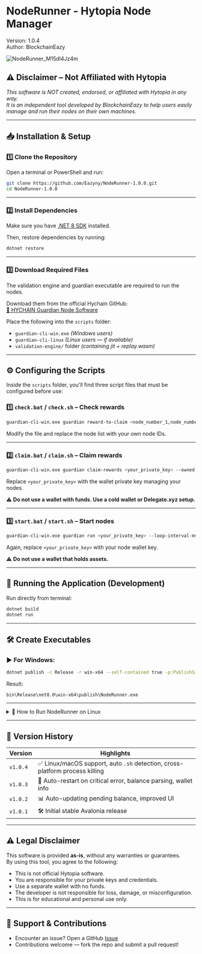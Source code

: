 # NodeRunner - Hytopia Node Manager  
Version: 1.0.4  
Author: BlockchainEazy

![NodeRunner_M15dI4Jz4m](https://github.com/user-attachments/assets/c55ea0bf-9588-4bc2-b62c-5c6e3ae69513)

## ⚠️ Disclaimer – Not Affiliated with Hytopia
*This software is NOT created, endorsed, or affiliated with Hytopia in any way.  
It is an independent tool developed by BlockchainEazy to help users easily manage and run their nodes on their own machines.*

---

## 📥 Installation & Setup

### 1️⃣ Clone the Repository

Open a terminal or PowerShell and run:

```bash
git clone https://github.com/Eazyny/NodeRunner-1.0.0.git
cd NodeRunner-1.0.0
```

---

### 2️⃣ Install Dependencies

Make sure you have [.NET 8 SDK](https://dotnet.microsoft.com/en-us/download) installed.

Then, restore dependencies by running:

```bash
dotnet restore
```

---

### 3️⃣ Download Required Files

The validation engine and guardian executable are required to run the nodes.

Download them from the official Hychain GitHub:  
[🔗 HYCHAIN Guardian Node Software](https://github.com/HYCHAIN/guardian-node-software/releases/tag/0.0.1)

Place the following into the `scripts` folder:

- `guardian-cli-win.exe` *(Windows users)*
- `guardian-cli-linux` *(Linux users — if available)*
- `validation-engine/` folder *(containing jit + replay.wasm)*

---

## ⚙️ Configuring the Scripts

Inside the `scripts` folder, you'll find three script files that must be configured before use:

### 1️⃣ `check.bat` / `check.sh` – Check rewards

```bash
guardian-cli-win.exe guardian reward-to-claim <node_number_1,node_number_2,...>
```

Modify the file and replace the node list with your own node IDs.

---

### 2️⃣ `claim.bat` / `claim.sh` – Claim rewards

```bash
guardian-cli-win.exe guardian claim-rewards <your_private_key> --owned-keys --approved-keys
```

Replace `<your_private_key>` with the wallet private key managing your nodes.

⚠️ **Do not use a wallet with funds. Use a cold wallet or Delegate.xyz setup.**

---

### 3️⃣ `start.bat` / `start.sh` – Start nodes

```bash
guardian-cli-win.exe guardian run <your_private_key> --loop-interval-ms 3600000
```

Again, replace `<your_private_key>` with your node wallet key.

⚠️ **Do not use a wallet that holds assets.**

---

## 🚀 Running the Application (Development)

Run directly from terminal:

```bash
dotnet build
dotnet run
```

---

## 🛠️ Create Executables

### ▶️ For Windows:

```bash
dotnet publish -c Release -r win-x64 --self-contained true -p:PublishSingleFile=true
```

Result:

```plaintext
bin\Release\net8.0\win-x64\publish\NodeRunner.exe
```

---

<details>
<summary>🐧 How to Run NodeRunner on Linux</summary>

<br>

### 📦 Requirements

- .NET 6+ or 8+ SDK
- `.sh` versions of `start`, `check`, and `claim` scripts

---

### 📁 Setup Example

If you've created your `.sh` scripts, run:

```bash
chmod +x /path/to/your-scripts/start.sh
chmod +x /path/to/your-scripts/check.sh
chmod +x /path/to/your-scripts/claim.sh
```

---

### 🧱 Build for Linux

```bash
dotnet publish -c Release -r linux-x64 --self-contained true
```

Navigate to the output folder:

```bash
cd bin/Release/net8.0/linux-x64/publish
./NodeRunner
```

---

### 🖱 In-App Setup

Once NodeRunner is open:

1. Click **"Select Scripts Folder"**
2. Choose the folder with your `.sh` files
3. Click **Run Nodes / Check / Claim**

✅ NodeRunner will automatically detect Linux and run `.sh` instead of `.bat`.

</details>

---

## 📄 Version History

| Version | Highlights |
|---------|------------|
| `v1.0.4` | ✅ Linux/macOS support, auto `.sh` detection, cross-platform process killing |
| `v1.0.3` | 🧠 Auto-restart on critical error, balance parsing, wallet info |
| `v1.0.2` | 📊 Auto-updating pending balance, improved UI |
| `v1.0.1` | 🛠 Initial stable Avalonia release |

---

## ⚠️ Legal Disclaimer

This software is provided **as-is**, without any warranties or guarantees.  
By using this tool, you agree to the following:

- This is not official Hytopia software.
- You are responsible for your private keys and credentials.
- Use a separate wallet with no funds.
- The developer is not responsible for loss, damage, or misconfiguration.
- This is for educational and personal use only.

---

## 🙌 Support & Contributions

- Encounter an issue? Open a GitHub [Issue](https://github.com/Eazyny/NodeRunner-1.0.0/issues)
- Contributions welcome — fork the repo and submit a pull request!
